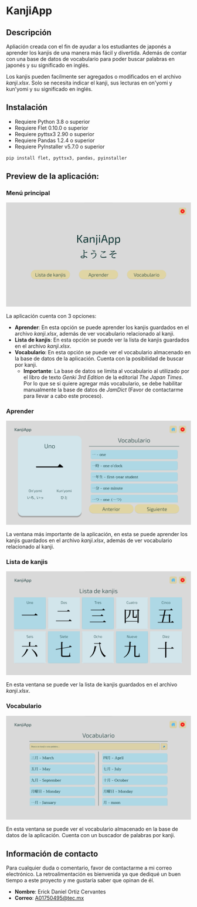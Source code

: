 # KanjiApp

## Descripción

Apliación creada con el fin de ayudar a los estudiantes de japonés a aprender los kanjis de una manera más fácil y divertida. Además de contar con una base de datos de vocabulario para poder buscar palabras en japonés y su significado en inglés.

Los kanjis pueden facilmente ser agregados o modificados en el archivo _kanji.xlsx_. Solo se necesita indicar el kanji, sus lecturas en on'yomi y kun'yomi y su significado en inglés.

## Instalación

  - Requiere Python 3.8 o superior
  - Requiere Flet 0.10.0 o superior
  - Requiere pyttsx3 2.90 o superior
  - Requiere Pandas 1.2.4 o superior
  - Requiere PyInstaller v5.7.0 o superior

```python
pip install flet, pyttsx3, pandas, pyinstaller
```

## Preview de la aplicación:

### Menú principal

![image](/assets/main_menu.png "Menú principal")

La aplicación cuenta con 3 opciones:
  - **Aprender**: En esta opción se puede aprender los kanjis guardados en el archivo _kanji.xlsx_, además de ver vocabulario relacionado al kanji.
  - **Lista de kanjis**: En esta opción se puede ver la lista de kanjis guardados en el archivo _kanji.xlsx_.
  - **Vocabulario**: En esta opción se puede ver el vocabulario almacenado en la base de datos de la aplicación. Cuenta con la posibilidad de buscar por kanji.
    - **Importante**: La base de datos se limita al vocabulario al utilizado por el libro de texto _Genki 3rd Edition_ de la editorial _The Japan Times_. Por lo que se si quiere agregar más vocabulario, se debe habilitar manualmente la base de datos de _JamDict_ (Favor de contactarme para llevar a cabo este proceso).

### Aprender

![image](/assets/aprender.png "Aprender")

La ventana más importante de la aplicación, en esta se puede aprender los kanjis guardados en el archivo _kanji.xlsx_, además de ver vocabulario relacionado al kanji.

### Lista de kanjis

![image](/assets/lista_de_kanjis.png "Lista de kanjis")

En esta ventana se puede ver la lista de kanjis guardados en el archivo _kanji.xlsx_.

### Vocabulario

![image](/assets/vocabulario.png "Vocabulario")

En esta ventana se puede ver el vocabulario almacenado en la base de datos de la aplicación. Cuenta con un buscador de palabras por kanji.

## Información de contacto

Para cualquier duda o comentario, favor de contactarme a mi correo electrónico. La retroalimentación es bienvenida ya que dediqué un buen tiempo a este proyecto y me gustaría saber que opinan de él.

  - **Nombre**: Erick Daniel Ortiz Cervantes
  - **Correo**: A01750495@tec.mx

